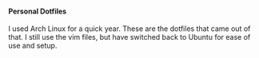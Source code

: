 #### Personal Dotfiles
I used Arch Linux for a quick year. These are the dotfiles that came out of
that. I still use the vim files, but have switched back to Ubuntu for ease of
use and setup.
